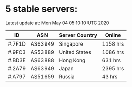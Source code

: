 # 5 stable servers:

Latest update at: Mon May 04 05:10:10 UTC 2020

| ID | ASN | Server Country | Online |
| -- | --- | -------------- | ------ |
| #.7F1D | AS63949 | Singapore | 1158 hrs |
| #.9FC3 | AS53889 | United States | 1086 hrs |
| #.BD3E | AS63888 | Hong Kong | 631 hrs |
| #.2A79 | AS63949 | Japan | 2395 hrs |
| #.A797 | AS51659 | Russia | 43 hrs |

